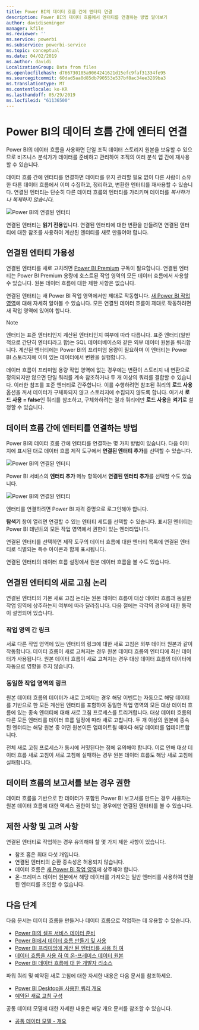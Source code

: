 ```yaml
---
title: Power BI의 데이터 흐름 간에 엔터티 연결
description: Power BI의 데이터 흐름에서 엔터티를 연결하는 방법 알아보기
author: davidiseminger
manager: kfile
ms.reviewer: ''
ms.service: powerbi
ms.subservice: powerbi-service
ms.topic: conceptual
ms.date: 04/02/2019
ms.author: davidi
LocalizationGroup: Data from files
ms.openlocfilehash: d766730185a9064241621d15efc9faf31334fe95
ms.sourcegitcommit: 60dad5aa0d85db790553e537bf8ac34ee3289ba3
ms.translationtype: MT
ms.contentlocale: ko-KR
ms.lasthandoff: 05/29/2019
ms.locfileid: "61136500"
---
```

# <a name="link-entities-between-dataflows-in-power-bi"></a>Power BI의 데이터 흐름 간에 엔터티 연결

Power BI의 데이터 흐름을 사용하면 단일 조직 데이터 스토리지 원본을 보유할 수 있으므로 비즈니스 분석가가 데이터를 준비하고 관리하여 조직의 여러 분석 앱 간에 재사용할 수 있습니다. 

데이터 흐름 간에 엔터티를 연결하면 데이터를 유지 관리할 필요 없이 다른 사람이 소유한 다른 데이터 흐름에서 이미 수집하고, 정리하고, 변환한 엔터티를 재사용할 수 있습니다. 연결된 엔터티는 단순히 다른 데이터 흐름의 엔터티를 가리키며 데이터를 *복사하거나 복제하지 않습니다*.

![Power BI의 연결된 엔터티](media/service-dataflows-linked-entities/linked-entities_00.png)

연결된 엔터티는 **읽기 전용**입니다. 연결된 엔터티에 대한 변환을 만들려면 연결된 엔터티에 대한 참조를 사용하여 계산된 엔터티를 새로 만들어야 합니다.

## <a name="linked-entity-availability"></a>연결된 엔터티 가용성

연결된 엔터티를 새로 고치려면 [Power BI Premium](service-premium-what-is.md) 구독이 필요합니다. 연결된 엔터티는 Power BI Premium 용량에 호스트된 작업 영역의 모든 데이터 흐름에서 사용할 수 있습니다. 원본 데이터 흐름에 대한 제한 사항은 없습니다.

연결된 엔터티는 새 Power BI 작업 영역에서만 제대로 작동합니다. [새 Power BI 작업 영역](service-create-the-new-workspaces.md)에 대해 자세히 알아볼 수 있습니다. 모든 연결된 데이터 흐름이 제대로 작동하려면 새 작업 영역에 있어야 합니다.

> [!NOTE]
> 엔터티는 표준 엔터티인지 계산된 엔터티인지 여부에 따라 다릅니다. 표준 엔터티(일반적으로 간단히 엔터티라고 함)는 SQL 데이터베이스와 같은 외부 데이터 원본을 쿼리합니다. 계산된 엔터티에는 Power BI의 프리미엄 용량이 필요하며 이 엔터티는 Power BI 스토리지에 이미 있는 데이터에서 변환을 실행합니다. 
>
>데이터 흐름이 프리미엄 용량 작업 영역에 없는 경우에는 변환이 스토리지 내 변환으로 정의되지만 않으면 단일 쿼리를 계속 참조하거나 두 개 이상의 쿼리를 결합할 수 있습니다. 이러한 참조를 표준 엔터티로 간주합니다. 이를 수행하려면 참조된 쿼리의 **로드 사용** 옵션을 꺼서 데이터가 구체화되지 않고 스토리지에 수집되지 않도록 합니다. 여기서 **로드 사용 = false**인 쿼리를 참조하고, 구체화하려는 결과 쿼리에만 **로드 사용**을 **켜기**로 설정할 수 있습니다.


## <a name="how-to-link-entities-between-dataflows"></a>데이터 흐름 간에 엔터티를 연결하는 방법

Power BI의 데이터 흐름 간에 엔터티를 연결하는 몇 가지 방법이 있습니다. 다음 이미지에 표시된 대로 데이터 흐름 제작 도구에서 **연결된 엔터티 추가**를 선택할 수 있습니다. 

![Power BI의 연결된 엔터티](media/service-dataflows-linked-entities/linked-entities_00.png)

Power BI 서비스의 **엔터티 추가** 메뉴 항목에서 **연결된 엔터티 추가**를 선택할 수도 있습니다.

![Power BI의 연결된 엔터티](media/service-dataflows-linked-entities/linked-entities_01.png)

엔터티를 연결하려면 Power BI 자격 증명으로 로그인해야 합니다.

**탐색기** 창이 열리면 연결할 수 있는 엔터티 세트를 선택할 수 있습니다. 표시된 엔터티는 Power BI 테넌트의 모든 작업 영역에서 권한이 있는 엔터티입니다. 

연결된 엔터티를 선택하면 제작 도구의 데이터 흐름에 대한 엔터티 목록에 연결된 엔터티로 식별되는 특수 아이콘과 함께 표시됩니다.

연결된 엔터티의 데이터 흐름 설정에서 원본 데이터 흐름을 볼 수도 있습니다.

## <a name="refresh-logic-of-linked-entities"></a>연결된 엔터티의 새로 고침 논리
연결된 엔터티의 기본 새로 고침 논리는 원본 데이터 흐름이 대상 데이터 흐름과 동일한 작업 영역에 상주하는지 여부에 따라 달라집니다. 다음 절에는 각각의 경우에 대한 동작이 설명되어 있습니다.

### <a name="links-between-workspaces"></a>작업 영역 간 링크

서로 다른 작업 영역에 있는 엔터티의 링크에 대한 새로 고침은 외부 데이터 원본과 같이 작동합니다. 데이터 흐름이 새로 고쳐지는 경우 원본 데이터 흐름의 엔터티에 최신 데이터가 사용됩니다. 원본 데이터 흐름이 새로 고쳐지는 경우 대상 데이터 흐름의 데이터에 자동으로 영향을 주지 않습니다.

### <a name="links-in-the-same-workspace"></a>동일한 작업 영역의 링크

원본 데이터 흐름의 데이터가 새로 고쳐지는 경우 해당 이벤트는 자동으로 해당 데이터를 기반으로 한 모든 계산된 엔터티를 포함하여 동일한 작업 영역의 모든 대상 데이터 흐름에 있는 종속 엔터티에 대해 새로 고침 프로세스를 트리거합니다. 대상 데이터 흐름의 다른 모든 엔터티를 데이터 흐름 일정에 따라 새로 고칩니다. 두 개 이상의 원본에 종속된 엔터티는 해당 원본 중 어떤 원본이든 업데이트될 때마다 해당 데이터를 업데이트합니다.

전체 새로 고침 프로세스가 동시에 커밋된다는 점에 유의해야 합니다. 이로 인해 대상 데이터 흐름 새로 고침이 새로 고침에 실패하는 경우 원본 데이터 흐름도 해당 새로 고침에 실패합니다.

## <a name="permissions-when-viewing-reports-from-dataflows"></a>데이터 흐름의 보고서를 보는 경우 권한

데이터 흐름을 기반으로 한 데이터가 포함된 Power BI 보고서를 만드는 경우 사용자는 원본 데이터 흐름에 대한 액세스 권한이 있는 경우에만 연결된 엔터티를 볼 수 있습니다.

## <a name="limitations-and-considerations"></a>제한 사항 및 고려 사항

연결된 엔터티로 작업하는 경우 유의해야 할 몇 가지 제한 사항이 있습니다.

* 참조 홉은 최대 다섯 개입니다.
* 연결된 엔터티의 순환 종속성은 허용되지 않습니다.
* 데이터 흐름은 [새 Power BI 작업 영역](service-create-the-new-workspaces.md)에 상주해야 합니다.
* 온-프레미스 데이터 원본에서 해당 데이터를 가져오는 일반 엔터티를 사용하여 연결된 엔터티를 조인할 수 없습니다.


## <a name="next-steps"></a>다음 단계

다음 문서는 데이터 흐름을 만들거나 데이터 흐름으로 작업하는 데 유용할 수 있습니다. 

* [Power BI의 셀프 서비스 데이터 준비](service-dataflows-overview.md)
* [Power BI에서 데이터 흐름 만들기 및 사용](service-dataflows-create-use.md)
* [Power BI 프리미엄에 계산 된 엔터티를 사용 하 여](service-dataflows-computed-entities-premium.md)
* [데이터 흐름을 사용 하 여 온-프레미스 데이터 원본](service-dataflows-on-premises-gateways.md)
* [Power BI 데이터 흐름에 대 한 개발자 리소스](service-dataflows-developer-resources.md)

파워 쿼리 및 예약된 새로 고침에 대한 자세한 내용은 다음 문서를 참조하세요.
* [Power BI Desktop을 사용한 쿼리 개요](desktop-query-overview.md)
* [예약된 새로 고침 구성](refresh-scheduled-refresh.md)

공통 데이터 모델에 대한 자세한 내용은 해당 개요 문서를 참조할 수 있습니다.
* [공통 데이터 모델 - 개요 ](https://docs.microsoft.com/powerapps/common-data-model/overview)

